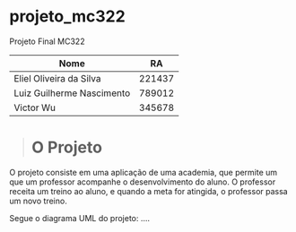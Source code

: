 # projeto_mc322
Projeto Final MC322

  <table>
      <thead>
          <tr>
              <th>Nome</th>
              <th>RA</th>
          </tr>
      </thead>
      <tbody>
          <tr>
              <td>Eliel Oliveira da Silva</td>
              <td>221437</td>
          </tr>
          <tr>
              <td>Luiz Guilherme Nascimento</td>
              <td>789012</td>
          </tr>
          <tr>
              <td>Victor Wu</td>
              <td>345678</td>
          </tr>
      </tbody>
  </table>
 
 
># O Projeto
O projeto consiste em uma aplicação de uma academia, que permite um que um professor acompanhe o desenvolvimento do aluno. O professor receita um treino ao aluno, e quando a meta for atingida, o professor passa um novo treino.

Segue o diagrama UML do projeto:
....